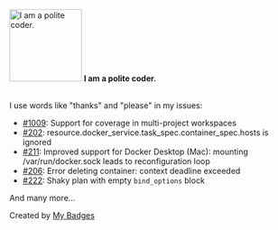 <img src="https://github.com/my-badges/my-badges/blob/master/src/all-badges/polite-coder/polite-coder.png?raw=true" alt="I am a polite coder." title="I am a polite coder." width="128">
<strong>I am a polite coder.</strong>
<br><br>

I use words like "thanks" and "please" in my issues:

- <a href="https://github.com/just-jeb/angular-builders/issues/1009">#1009</a>: Support for coverage in multi-project workspaces
- <a href="https://github.com/kreuzwerker/terraform-provider-docker/issues/202">#202</a>: resource.docker_service.task_spec.container_spec.hosts is ignored
- <a href="https://github.com/kreuzwerker/terraform-provider-docker/issues/211">#211</a>: Improved support for Docker Desktop (Mac): mounting /var/run/docker.sock leads to reconfiguration loop
- <a href="https://github.com/kreuzwerker/terraform-provider-docker/issues/206">#206</a>: Error deleting container: context deadline exceeded
- <a href="https://github.com/kreuzwerker/terraform-provider-docker/issues/222">#222</a>: Shaky plan with empty `bind_options` block

 And many more...


Created by <a href="https://github.com/my-badges/my-badges">My Badges</a>